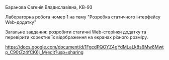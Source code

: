 Баранова Євгенія Владиславівна, КВ-93

Лабораторна робота номер 1 на тему "Розробка статичного інтерфейсу Web-додатку"

Загальне завдання: розробити статичні Web-сторінки додатку та перевірити коректне їх відображення на екранах різного розміру.

https://docs.google.com/document/d/1FgcdPQOYZ4gYdMLaLk8s6Mw8Mwtp_C90tZz4fCK6j_M/edit?usp=sharing
